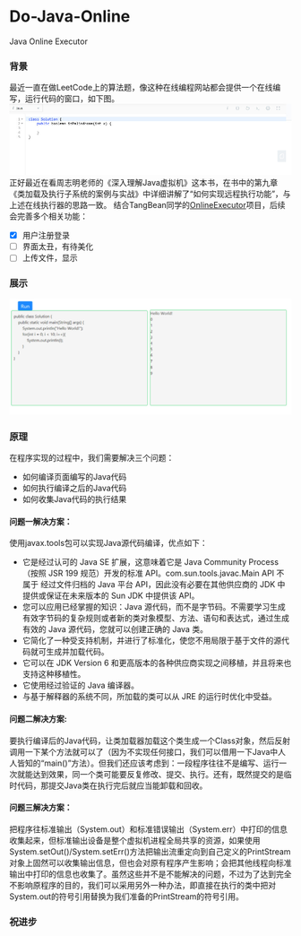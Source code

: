 # Do-Java-Online
Java Online Executor
### 背景
最近一直在做LeetCode上的算法题，像这种在线编程网站都会提供一个在线编写，运行代码的窗口，如下图。
![img/1.jpg](img/1.jpg)
正好最近在看周志明老师的《深入理解Java虚拟机》这本书，在书中的第九章《类加载及执行子系统的案例与实战》中详细讲解了“如何实现远程执行功能”，与上述在线执行器的思路一致。
结合TangBean同学的[OnlineExecutor](https://github.com/TangBean/OnlineExecutor)项目，后续会完善多个相关功能：
- [X] 用户注册登录
- [ ] 界面太丑，有待美化
- [ ] 上传文件，显示
### 展示
![img/2.jpg](img/2.jpg)
### 原理
在程序实现的过程中，我们需要解决三个问题：
- 如何编译页面编写的Java代码
- 如何执行编译之后的Java代码
- 如何收集Java代码的执行结果

#### 问题一解决方案：
使用javax.tools包可以实现Java源代码编译，优点如下：
- 它是经过认可的 Java SE 扩展，这意味着它是 Java Community Process（按照 JSR 199 规范）开发的标准 API。com.sun.tools.javac.Main API 不属于 经过文件归档的 Java 平台 API，因此没有必要在其他供应商的 JDK 中提供或保证在未来版本的 Sun JDK 中提供该 API。
- 您可以应用已经掌握的知识：Java 源代码，而不是字节码。不需要学习生成有效字节码的复杂规则或者新的类对象模型、方法、语句和表达式，通过生成有效的 Java 源代码，您就可以创建正确的 Java 类。
- 它简化了一种受支持机制，并进行了标准化，使您不用局限于基于文件的源代码就可生成并加载代码。 
- 它可以在 JDK Version 6 和更高版本的各种供应商实现之间移植，并且将来也支持这种移植性。
- 它使用经过验证的 Java 编译器。
- 与基于解释器的系统不同，所加载的类可以从 JRE 的运行时优化中受益。

#### 问题二解决方案:
要执行编译后的Java代码，让类加载器加载这个类生成一个Class对象，然后反射调用一下某个方法就可以了（因为不实现任何接口，我们可以借用一下Java中人人皆知的“main()”方法）。但我们还应该考虑到：一段程序往往不是编写、运行一次就能达到效果，同一个类可能要反复修改、提交、执行。还有，既然提交的是临时代码，那提交Java类在执行完后就应当能卸载和回收。

#### 问题三解决方案：
把程序往标准输出（System.out）和标准错误输出（System.err）中打印的信息收集起来，但标准输出设备是整个虚拟机进程全局共享的资源，如果使用System.setOut()/System.setErr()方法把输出流重定向到自己定义的PrintStream对象上固然可以收集输出信息，但也会对原有程序产生影响；会把其他线程向标准输出中打印的信息也收集了。虽然这些并不是不能解决的问题，不过为了达到完全不影响原程序的目的，我们可以采用另外一种办法，即直接在执行的类中把对System.out的符号引用替换为我们准备的PrintStream的符号引用。

### 祝进步 
